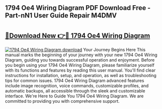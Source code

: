 ## 1794 Oe4 Wiring Diagram PDF Download Free - Part-nN1 User Guide Repair M4DMV

# <h2><a href="http://dfhplan.blite.top/?on=1794+Oe4+Wiring+Diagram">🔗Download New 👉🔴 1794 Oe4 Wiring Diagram</a></h2>

[![1794 Oe4 Wiring Diagram download](https://i.imgur.com/lujVjoI.png)](http://dfhplan.blite.top/?on=1794+Oe4+Wiring+Diagram)
Your Journey Begins Here This manual marks the beginning of your journey with your new 1794 Oe4 Wiring Diagram, guiding you towards successful operation and enjoyment. Before you begin using your 1794 Oe4 Wiring Diagram, please familiarize yourself with its functions and features by reading this user manual. You'll find clear instructions for installation, setup, and operation, as well as troubleshooting tips for common issues. 1794 Oe4 Wiring Diagram advanced features include image recognition, voice commands, customizable profiles, and automatic backups, all accessible through the sleek and customizable interface. We're Here to Guide You 1794 Oe4 Wiring Diagram. We are committed to providing you with comprehensive support.
